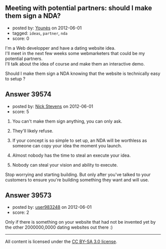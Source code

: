 ## Meeting with potential partners: should I make them sign a NDA?

- posted by: [Younès](https://stackexchange.com/users/-1/12264-youn-s) on 2012-06-01
- tagged: `ideas`, `partner`, `nda`
- score: 0

I'm a Web developper and have a dating website idea.  
I'll meet in the next few weeks some webmarketers that could be my potential partners.  
I'll talk about the idea of course and make them an interactive demo.

Should I make them sign a NDA knowing that the website is technically easy to setup ?


## Answer 39574

- posted by: [Nick Stevens](https://stackexchange.com/users/-1/15902-nick-stevens) on 2012-06-01
- score: 5

1. You can't make them sign anything, you can only ask.

2. They'll likely refuse.

3. If your concept is so simple to set up, an NDA will be worthless as someone can copy your idea the moment you launch.

4. Almost nobody has the time to steal an execute your idea.

5. Nobody can steal your vision and ability to execute.

Stop worrying and starting building. But only after you've talked to your customers to ensure you're building something they want and will use.


## Answer 39573

- posted by: [user983248](https://stackexchange.com/users/-1/17900-user983248) on 2012-06-01
- score: 2

 
Only if there is something on your website that had not be invented yet by the other 2000000,0000 dating websites out there :)



---

All content is licensed under the [CC BY-SA 3.0 license](https://creativecommons.org/licenses/by-sa/3.0/).
